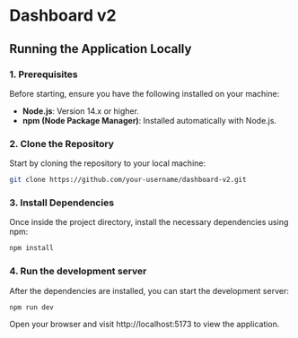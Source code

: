 # Dashboard v2

## Running the Application Locally

### 1. Prerequisites

Before starting, ensure you have the following installed on your machine:

- **Node.js**: Version 14.x or higher.
- **npm (Node Package Manager)**: Installed automatically with Node.js.

### 2. Clone the Repository

Start by cloning the repository to your local machine:

```bash
git clone https://github.com/your-username/dashboard-v2.git
```

### 3. Install Dependencies

Once inside the project directory, install the necessary dependencies using npm:

```bash
npm install
```

### 4. Run the development server

After the dependencies are installed, you can start the development server:

```bash
npm run dev
```

Open your browser and visit http://localhost:5173 to view the application.
